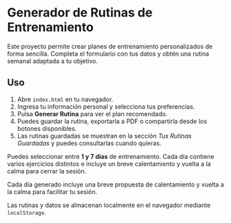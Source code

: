# Generador de Rutinas de Entrenamiento

Este proyecto permite crear planes de entrenamiento personalizados de forma sencilla. Completa el formulario con tus datos y obtén una rutina semanal adaptada a tu objetivo.

## Uso

1. Abre `index.html` en tu navegador.
2. Ingresa tu información personal y selecciona tus preferencias.
3. Pulsa **Generar Rutina** para ver el plan recomendado.
4. Puedes guardar la rutina, exportarla a PDF o compartirla desde los botones disponibles.
5. Las rutinas guardadas se muestran en la sección *Tus Rutinas Guardadas* y puedes consultarlas cuando quieras.

Puedes seleccionar entre **1 y 7 días** de entrenamiento. Cada día contiene varios ejercicios distintos e incluye un breve calentamiento y vuelta a la calma para cerrar la sesión.

Cada día generado incluye una breve propuesta de calentamiento y vuelta a la calma para facilitar tu sesión.

Las rutinas y datos se almacenan localmente en el navegador mediante `localStorage`.
